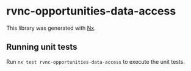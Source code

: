# rvnc-opportunities-data-access

This library was generated with [Nx](https://nx.dev).

## Running unit tests

Run `nx test rvnc-opportunities-data-access` to execute the unit tests.
